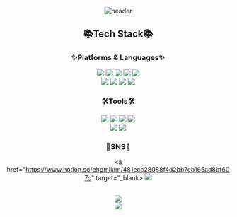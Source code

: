 <div align="center" >

![header](https://capsule-render.vercel.app/api?type=wave&color=auto&height=300&section=header&text=DoHee%20Github!&fontSize=90)
## 📚Tech Stack📚
### ✨Platforms & Languages✨
<img src="https://img.shields.io/badge/Java-007396?style=flat&logo=Java&logoColor=white" />
<img src="https://img.shields.io/badge/HTML5-E34F26?style=flat&logo=HTML5&logoColor=white" />
<img src="https://img.shields.io/badge/CSS3-1572B6?style=flat&logo=CSS3&logoColor=white" />
<img src="https://img.shields.io/badge/JavaScript-F7DF1E?style=flat&logo=JavaScript&logoColor=white" />
<img src="https://img.shields.io/badge/jQuery-0769AD?style=flat&logo=jQuery&logoColor=white" />
<br>
<img src="https://img.shields.io/badge/Oracle SQL-F80000?style=flat&logo=Oracle&logoColor=white" />
<img src="https://img.shields.io/badge/SpringBoot-6DB33F?style=flat&logo=SpringBoot&logoColor=white" />
<img src="https://img.shields.io/badge/SpringSecurity-6DB33F?style=flat&logo=SpringSecurity&logoColor=white" />
<img src="https://img.shields.io/badge/AWS-232F3E?style=flat&logo=Amazon AWS&logoColor=white" />

### 🛠️Tools🛠️
<img src="https://img.shields.io/badge/Eclipse IDE-2C2255?style=flat&logo=EclipseIDE&logoColor=white" />
<img src="https://img.shields.io/badge/IntelliJ IDEA-000000?style=flat&logo=IntelliJIDEA&logoColor=white" />
<img src="https://img.shields.io/badge/Visual Studio-5C2D91?style=flat&logo=Visual Studio&logoColor=white" />
<img src="https://img.shields.io/badge/Visual Studio Code-007ACC?style=flat&logo=Visual Studio Code&logoColor=white" />

<br/>

<img src="https://img.shields.io/badge/Tomcat-F8DC75?style=flat&logo=Apache Tomcat&logoColor=white" />
<img src="https://img.shields.io/badge/GitHub-181717?style=flat&logo=Github&logoColor=white" />

### 🌈SNS🌈
<a href="https://www.notion.so/ehgmlkim/481ecc28088f4d2bb7eb165ad8bf607c" target="_blank>
<img src="https://img.shields.io/badge/Notion-000000?style=flat&logo=Notion&logoColor=white" />

<br />
  <img src="https://github-readme-stats.vercel.app/api?username=ehgmlKim&layout=compact">
  <br/>
  <img src="https://github-readme-stats-sigma-five.vercel.app/api/top-langs/?username=ehgmlKim&layout=compact">



</div>

<!--
**ehgmlKim/ehgmlKim** is a ✨ _special_ ✨ repository because its `README.md` (this file) appears on your GitHub profile.

Here are some ideas to get you started:

- 🔭 I’m currently working on ...
- 🌱 I’m currently learning ...
- 👯 I’m looking to collaborate on ...
- 🤔 I’m looking for help with ...
- 💬 Ask me about ...
- 📫 How to reach me: ...
- 😄 Pronouns: ...
- ⚡ Fun fact: ...
-->
